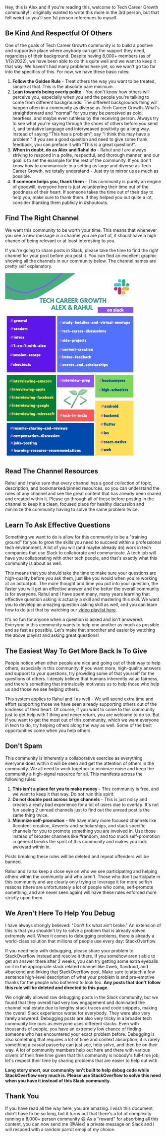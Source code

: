 Hey, this is Alex and if you're reading this, welcome to Tech Career Growth community! I originally wanted to write this more in the 3rd person, but that felt weird so you'll see 1st person references to myself.

## Be Kind And Respectful Of Others
One of the goals of Tech Career Growth community is to build a positive and supportive place where anybody can get the support they need, regardless of their background. Despite having 8,000+ members (as of 1/12/2022), we have been able to do this quite well and we want to keep it that way. We haven't had many problems here yet, so we won't go too far into the specifics of this. For now, we have these basic rules:

1. **Follow the Golden Rule** - Treat others the way you want to be treated, simple at that. This is the absolute bare minimum.
2. **Lean towards being overly polite** - You don't know how others will perceive you, especially when you and the people you're talking to come from different backgrounds. The different backgrounds thing will happen often in a community as diverse as Tech Career Growth. What's straightforward and "normal" for you may be perceived as cold, heartless, and maybe even ruthless by the receiving person. Always try to see what you're saying through the shoes of others before you send it, and tentative language and interweaved positivity go a long way. Instead of saying "This has a problem", say "I think this may have a problem." If you see a good question and need to give some frank feedback, you can preface it with "This is a great question!".
3. **When in doubt, do as Alex and Rahul do** - Rahul and I are always striving to respond in a polite, respectful, and thorough manner, and our goal is to set the example for the rest of the community. If you don't know how to communicate in a setting as large and diverse as Tech Career Growth, we totally understand - Just try to mirror us as much as possible.
4. **If someone helps you, thank them** - This community is purely an engine of goodwill; everyone here is just volunteering their time out of the goodness of their heart. If someone takes the time out of their day to help you, make sure to thank them. If they helped you out quite a lot, consider thanking them publicly in #shoutouts.

## Find The Right Channel
We want this community to be worth your time. This means that whenever you see a new message in a channel you are part of, it should have a high chance of being relevant or at least interesting to you.

If you're going to share posts in Slack, please take the time to find the right channel for your post before you post it. You can find an excellent graphic showing all the channels in our community below. The channel names are pretty self explanatory.

<img src="./Slack%20Channels%20Guide.jpg" alt="drawing" width="420"/>

## Read The Channel Resources
Rahul and I make sure that every channel has a good collection of topic, description, and bookmarked/pinned resources, so you can understand the rules of any channel and see the great content that has already been shared and created within it. Please go through all of these before posting in the channel to keep it a clean, focused place for healthy discussion and minimize the community having to solve the same problem twice.

## Learn To Ask Effective Questions
Something we want to do is allow for this community to be a "training ground" for you to grow the skills you need to succeed within a professional tech environment. A lot of you will (and maybe already do) work in tech companies that use Slack to collaborate and communicate. A tech job will have you collaborating with other tech people, and that's exactly what this community is about as well.

This means that you should take the time to make sure your questions are high-quality before you ask them, just like you would when you're working at an actual job. The more thought and time you put into your question, the faster you will get an effective answer and the better the overall community is for everyone. Rahul and I have spent many, many years learning that effective question asking is actually a skill and mastering this skill. We want you to develop an amazing question asking skill as well, and you can learn how to do just that by watching our [video playlist here](https://www.youtube.com/watch?v=VS75nql2Csg&list=PL7NYbSE8uaBATZh90IhQgGJNulKUpRfYY&index=2).

It's no fun for anyone when a question is asked and isn't answered. Everyone in this community wants to help one another as much as possible and as fast as possible. Let's make that smoother and easier by watching the above playlist and asking great questions!

## The Easiest Way To Get More Back Is To Give
People notice when other people are nice and going out of their way to help others, especially in this community. If you want more, high-quality answers and support to your questions, try providing some of that yourself for the questions of others. I deeply believe that humans inherently value fairness, and there's something that intrinsically motivates us to help those who help us and those we see helping others.

This system applies to Rahul and I as well - We will spend extra time and effort supporting those we have seen already supporting others out of the kindness of their heart. Of course, if you want to come to this community just to get help with 1 thing and never return, you are welcome to do so. But if you want to get the most out of this community, which we want everyone in tech to do, try helping others along the way as well. Some of the best opportunities come when you help others.

## Don't Spam
This community is inherently a collaborative exercise as everything everyone does within it will be seen and get the attention of others in the community. We all need to work together to minimize noise and keep the community a high-signal resource for all. This manifests across the following rules:

1. **This isn't a place for you to make money** - This community is free, and we want to keep it that way. Do not ruin this spirit.
2. **Do not double post across large channels** - This is just noisy and creates a really bad experience for a lot of users due to overlap. It's not fun seeing 2 unread channels just to find out the unread post is the same thing twice.
3. **Minimize self-promotion** - We have many more focused channels like #content-creation, #events-and-scholarships, and stack specific channels for you to promote something you are involved in. Use those instead of broader channels like #random, and too much self-promotion in general breaks the spirit of this community and makes you look awkward within in.

Posts breaking these rules will be deleted and repeat offenders will be banned.

Rahul and I also keep a close eye on who we see participating and helping others within the community and who aren't. Those who don't participate in this community and are clearly only trying to leverage it for more selfish reasons (there are unfortunately a lot of people who come, self-promote something, and are never seen again) will have these rules enforced more strictly upon them.

## We Aren't Here To Help You Debug
I have always strongly believed: "Don't fix what ain't broke." An extension of this is that you shouldn't try to solve a problem that is already solved extremely well. When it comes to debugging problems, there is already a world-class solution that millions of people use every day: StackOverflow.

If you need help with debugging, please share your problem to StackOverflow instead and resolve it there. If you somehow aren't able to get an answer there after 2 weeks, you can try getting some extra eyeballs on it in the appropriate stack related channel like #web, #android, and #backend and linking that StackOverflow post. Make sure to attach a few sentence high-level description of what your problem is and pre-emptive thanks for the people who bothered to look too. **Any posts that don't follow this rule will be deleted and directed to this page.**

We originally allowed raw debugging posts in the Slack community, but we found that they overall had very low engagement and dominated the channel real estate due to lengthy stack traces and code snippets, making the overall Slack experience worse for everybody. They were also very rarely answered. Debugging posts are also very tricky in a broader tech community like ours as everyone uses different stacks. Even with thousands of people, you have an extremely low chance of finding someone who has encountered your exact problem before. Debugging is also something that requires a lot of time and context absorption; it is rarely something a casual passerby can just see, help solve, and then be on their way. A lot of community members help out here and there with various slivers of their free time given that this community is nobody's full-time job; let's respect their time by sharing problems that are easier to help out with.

**Long story short, our community isn't built to help debug code while StackOverflow very much is. Please use StackOverflow to solve this need when you have it instead of this Slack community.**

## Thank You
If you have read all the way here, you are amazing. I wish this document didn't have to be so long, but it turns out that there's a lot of complexity running a 8,000+ person community 😆 As a "reward" for absorbing all this content, you can now send me (@Alex) a private message on Slack and I will respond with a random parrot emoji of my choice.
